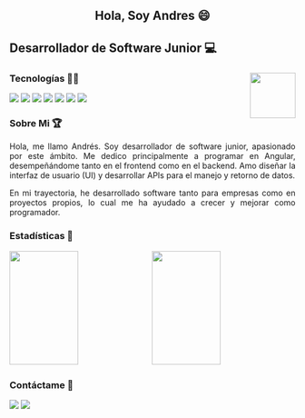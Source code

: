 <section>
<h1 align="center">Hola, Soy Andres 😄</h1>
<h2>Desarrollador de Software Junior 💻</h2>
</section>
<section>
<img width="80px" align="right" src="https://media3.giphy.com/media/v1.Y2lkPTc5MGI3NjExZjRmMzBvdTQxaXh2bHFza291dHh5MTBmcnMya3YyZDMxd3lhMjRzZCZlcD12MV9pbnRlcm5hbF9naWZfYnlfaWQmY3Q9Zw/X4PzTrSbyIaDG8Tftj/giphy.webp">
<h3>Tecnologías 👨‍💻</h3>
<img src="https://img.shields.io/badge/Spring%20-%20spring?logo=spring&color=%23470b1f">
<img src="https://img.shields.io/badge/Angular%20-%20angular?logo=angular&color=%23170b47">
<img src="https://img.shields.io/badge/Laravel%20-%20laravel?logo=laravel&color=%23420b47
">
<img src="https://img.shields.io/badge/Dotnet%20-%20dotnet?logo=dotnet&color=%230b1147">
<img src="https://img.shields.io/badge/Node%20-%20node?logo=nodedotjs&color=%23003824">
<img src="https://img.shields.io/badge/Nuget%20-%20nuget?logo=nuget&color=%23000438">
<img src="https://img.shields.io/badge/Bootstrap%20-%20bootstrap?logo=bootstrap&color=%23190038">
</section>
<section>
<h3>Sobre Mi 🏆</h3>
<p align="justify">Hola, me llamo Andrés. Soy desarrollador de software junior, apasionado por este ámbito. Me dedico principalmente a programar en Angular, desempeñándome tanto en el frontend como en el backend. Amo diseñar la interfaz de usuario (UI) y desarrollar APIs para el manejo y retorno de datos.</p>
<p align="justify">En mi trayectoria, he desarrollado software tanto para empresas como en proyectos propios, lo cual me ha ayudado a crecer y mejorar como programador.</p>
</section>
<section>
<h3>Estadísticas 🎈</h3>
<img width="49%" height="200px" src="https://camo.githubusercontent.com/43066d4858fe49f8e0b42d0a557e6f2702a869d36dc7b54d597af9fd40b78ca1/68747470733a2f2f6769746875622d726561646d652d73746174732e76657263656c2e6170702f6170693f757365726e616d653d416e64723373526963617264302673686f775f69636f6e733d74727565267469746c655f636f6c6f723d6666633835372669636f6e5f636f6c6f723d38616339323626746578745f636f6c6f723d6461663764632662675f636f6c6f723d31353135313526686964653d7374617273">
<img width="49%" height="200px" src="https://github-readme-stats.vercel.app/api/top-langs/?username=Andr3sRicard0&layout=compact&text_color=daf7dc&bg_color=151515">
</section>
<section>
<h3>Contáctame 📱</h3>
<img src="https://img.shields.io/badge/Whatsapp%20-%200984677719%20-%20whatsapp%20?style=for-the-badge&logo=whatsapp&logoColor=%23ffffff&color=%2332a852">
<img src="https://img.shields.io/badge/Correo%20-%20ricardoandrescorreo%40gmail.com%20-%20correo?style=for-the-badge&logo=maildotru&logoColor=%23ffffff&color=%23186163">
</section>
